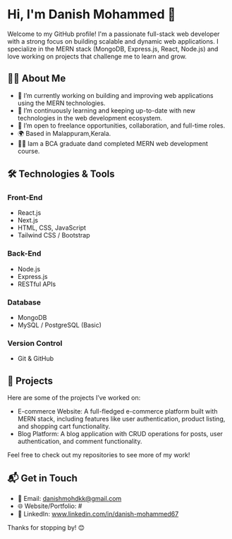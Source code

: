 # Hi, I'm Danish Mohammed 👋

Welcome to my GitHub profile! I'm a passionate full-stack web developer with a strong focus on building scalable and dynamic web applications.
I specialize in the MERN stack (MongoDB, Express.js, React, Node.js) and love working on projects that challenge me to learn and grow.

## 🧑‍💻 About Me

- 🔭 I’m currently working on building and improving web applications using the MERN technologies.
- 🌱 I’m continuously learning and keeping up-to-date with new technologies in the web development ecosystem.
- 💼 I’m open to freelance opportunities, collaboration, and full-time roles.
- 🌍 Based in Malappuram,Kerala.
- 🧑‍🎓 Iam a  BCA graduate dand completed MERN web development course.

## 🛠️ Technologies & Tools

### Front-End
- React.js
- Next.js
- HTML, CSS, JavaScript
- Tailwind CSS / Bootstrap

### Back-End
- Node.js
- Express.js
- RESTful APIs

### Database
- MongoDB
- MySQL / PostgreSQL (Basic)

### Version Control 
- Git & GitHub


## 🚀 Projects

Here are some of the projects I’ve worked on:

- E-commerce Website: A full-fledged e-commerce platform built with MERN stack, including features like user authentication, product listing, and shopping cart functionality.
- Blog Platform: A blog application with CRUD operations for posts, user authentication, and comment functionality.

Feel free to check out my repositories to see more of my work!

## 📬 Get in Touch

- 📧 Email: danishmohdkk@gmail.com
- 🌐 Website/Portfolio: #
- 💼 LinkedIn: www.linkedin.com/in/danish-mohammed67

Thanks for stopping by! 😊
